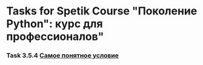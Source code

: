 # Tasks for Spetik Course "Поколение Python": курс для профессионалов"

### Task 3.5.4 [Самое понятное условие](/notebook/Python_Pro_3_5_4.ipynb)
